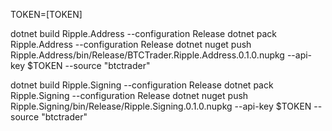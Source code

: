 TOKEN=[TOKEN]

dotnet build Ripple.Address --configuration Release
dotnet pack Ripple.Address --configuration Release
dotnet nuget push Ripple.Address/bin/Release/BTCTrader.Ripple.Address.0.1.0.nupkg --api-key $TOKEN --source "btctrader"

dotnet build Ripple.Signing --configuration Release
dotnet pack Ripple.Signing --configuration Release
dotnet nuget push Ripple.Signing/bin/Release/Ripple.Signing.0.1.0.nupkg --api-key $TOKEN --source "btctrader"